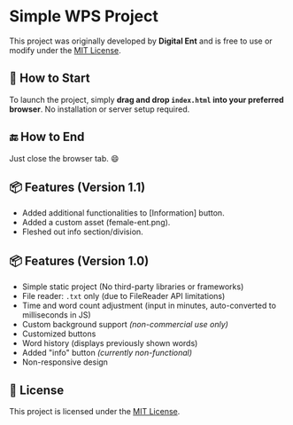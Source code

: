 # Simple WPS Project

This project was originally developed by **Digital Ent** and is free to use or modify under the [MIT License](LICENSE).

## 🚀 How to Start

To launch the project, simply **drag and drop `index.html` into your preferred browser**. No installation or server setup required.

## 🔚 How to End

Just close the browser tab. 😄

## 📦 Features (Version 1.1)

- Added additional functionalities to [Information] button.
- Added a custom asset (female-ent.png).
- Fleshed out info section/division.

## 📦 Features (Version 1.0)

- Simple static project (No third-party libraries or frameworks)
- File reader: `.txt` only (due to FileReader API limitations)
- Time and word count adjustment (input in minutes, auto-converted to milliseconds in JS)
- Custom background support _(non-commercial use only)_
- Customized buttons
- Word history (displays previously shown words)
- Added "info" button _(currently non-functional)_
- Non-responsive design

## 📜 License

This project is licensed under the [MIT License](LICENSE).
